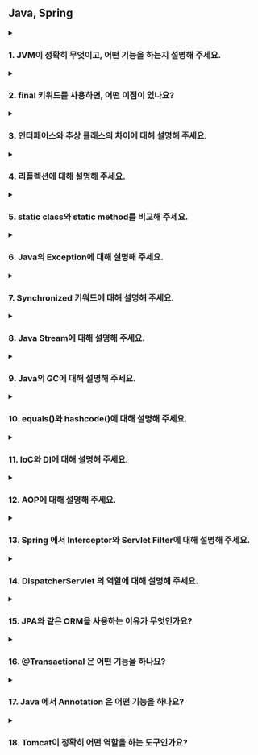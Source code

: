 ## Java, Spring

<details>
  <summary><h3>1. JVM이 정확히 무엇이고, 어떤 기능을 하는지 설명해 주세요.</h3></summary>

  JVM (Java Virtual Machine) 이란?
JVM(Java Virtual Machine)은 자바 바이트코드(.class 파일)를 실행하는 가상 머신입니다. 특정 하드웨어나 운영체제에 종속되지 않고 자바 프로그램이 실행될 수 있도록 중간 다리 역할을 수행합니다.

JVM의 주요 기능
JVM은 다음과 같은 핵심적인 기능들을 수행합니다.

바이트코드 실행: 자바 컴파일러가 생성한 바이트코드를 읽어 해석하거나(Interpreter) 네이티브 코드로 변환하여(JIT Compiler) 실행합니다.
메모리 관리: 프로그램 실행에 필요한 메모리 영역을 할당하고 관리합니다. 특히, 더 이상 사용하지 않는 객체를 자동으로 회수하는 **가비지 컬렉션(Garbage Collection, GC)**을 수행하여 메모리 누수를 방지합니다.
클래스 로딩: 클래스 로더를 통해 자바 클래스(.class 파일)를 JVM 메모리 영역으로 로드하고, 링크 과정을 거쳐 사용할 수 있도록 준비합니다.
보안: 바이트코드 검증 과정을 통해 악의적인 코드가 실행되는 것을 방지하고, 보안 관리자를 통해 시스템 자원에 대한 접근 권한을 관리합니다.
네이티브 인터페이스 (JNI, Java Native Interface): 자바 코드에서 특정 운영체제의 기능이나 하드웨어 관련 라이브러리(네이티브 코드)를 호출할 수 있도록 지원합니다.
스레드 관리: 멀티스레드 환경에서 스레드를 생성하고 스케줄링하며, 스레드 간의 동기화 및 통신을 지원합니다.
JVM의 구조
JVM은 크게 다음과 같은 구성 요소로 이루어져 있습니다.

클래스 로더 (Class Loader Subsystem):
.class 파일을 읽어 JVM 내부의 런타임 데이터 영역으로 로드합니다.
로딩 (Loading): 클래스 파일을 읽어와 JVM의 메모리에 저장합니다.
링킹 (Linking): 로드된 클래스를 사용할 수 있도록 연결하는 과정입니다.
검증 (Verification): 바이트코드가 JVM 명세에 맞게 작성되었는지, 보안상 문제가 없는지 검사합니다.
준비 (Preparation): 클래스 변수를 위한 메모리를 할당하고 기본값으로 초기화합니다.
해석 (Resolution): 심볼릭 참조를 실제 메모리 주소로 변경합니다.
초기화 (Initialization): 클래스 변수를 명시적인 값으로 초기화하고, static 블록을 실행합니다.
런타임 데이터 영역 (Runtime Data Areas): JVM이 프로그램을 실행하면서 사용하는 다양한 데이터를 저장하는 메모리 영역입니다.
힙 (Heap): new 연산자로 생성된 객체와 배열이 저장되는 공간입니다. 가비지 컬렉션의 주요 대상입니다.
메서드 영역 (Method Area): 클래스 정보(이름, 필드, 메서드 등), 상수 풀(Constant Pool), static 변수 등이 저장되는 공간입니다.
JVM 스택 (JVM Stacks): 각 스레드마다 생성되는 스택으로, 메서드 호출과 관련된 정보(지역 변수, 매개변수, 리턴 주소 등)를 담고 있는 스택 프레임을 저장합니다.
네이티브 메서드 스택 (Native Method Stacks): 네이티브 메서드 실행을 위한 스택입니다.
PC 레지스터 (Program Counter Register): 각 스레드가 현재 실행할 JVM 명령어의 주소를 저장합니다.
실행 엔진 (Execution Engine): 로드된 바이트코드를 실제로 실행하는 역할을 담당합니다.
인터프리터 (Interpreter): 바이트코드를 한 줄씩 읽어와서 실행합니다.
JIT(Just-In-Time) 컴파일러: 자주 사용되는 바이트코드 블록을 네이티브 코드로 컴파일하여 실행 속도를 향상시킵니다.
가비지 컬렉터 (Garbage Collector): 더 이상 참조되지 않는 객체를 찾아 메모리에서 제거하는 역할을 수행합니다.
JVM은 자바의 **"Write Once, Run Anywhere" (한 번 작성하면 어디서든 실행된다)**라는 특징을 가능하게 하는 핵심적인 기술입니다. 개발자는 운영체제에 종속적인 코드를 작성할 필요 없이 JVM 위에서 실행될 수 있는 자바 코드를 작성하면 됩니다. 각 운영체제에 맞는 JVM만 설치되어 있다면 동일한 자바 프로그램을 실행할 수 있습니다.
<ul>
<li> 그럼, 자바 말고 다른 언어는 JVM 위에 올릴 수 없나요?</li>
  네, 자바 외의 다른 언어들도 JVM 위에서 실행될 수 있습니다. 이러한 언어들을 JVM 언어라고 부릅니다. JVM은 특정 프로그래밍 언어에 종속적인 것이 아니라, 자바 바이트코드라는 특정 형식의 중간 코드를 이해하고 실행하는 가상 머신이기 때문입니다.

자바 바이트코드로 컴파일될 수 있는 언어라면 어떤 언어든지 JVM 위에서 실행될 수 있습니다. JVM 언어들은 자바 생태계의 강력한 라이브러리와 프레임워크를 그대로 활용할 수 있으며, 자바 코드와 상호 운용성도 뛰어납니다.

대표적인 JVM 언어:

Kotlin: 간결하고 현대적인 문법을 제공하며, 안드로이드 공식 언어로 지정되면서 많은 인기를 얻고 있습니다. 자바와 100% 호환됩니다.
Scala: 함수형 프로그래밍과 객체 지향 프로그래밍을 모두 지원하는 강력한 언어입니다. 간결한 문법과 높은 생산성을 제공하며, 빅데이터 처리 분야에서 많이 사용됩니다.
Groovy: 동적 타이핑을 지원하며, 스크립트 언어처럼 사용할 수 있습니다. 자바와의 호환성이 뛰어나며, 빌드 자동화 도구인 Gradle의 기본 언어로 사용됩니다.
Clojure: Lisp 방언 중 하나로, 함수형 프로그래밍에 특화된 언어입니다. 불변성, 동시성 처리 등에 강점을 가지고 있습니다.
JRuby: Ruby 언어의 JVM 구현체입니다. Ruby의 문법을 그대로 사용하면서 JVM의 기능을 활용할 수 있습니다.
Jython: Python 언어의 JVM 구현체입니다. Python 코드를 JVM 위에서 실행하고, 자바 라이브러리와의 연동을 지원합니다.

<li> 반대로 JVM 계열 언어를 일반적으로 컴파일해서 사용할 순 없나요?</li>
대부분의 JVM 계열 언어는 JVM 위에서 실행되는 것을 목표로 설계되었으며, 바이트코드라는 중간 단계를 거칩니다. 네이티브 코드로 직접 컴파일하는 것은 기술적으로 어렵거나 제한적이며, 일반적인 개발 및 배포 방식은 아닙니다. JVM의 장점(플랫폼 독립성, 메모리 관리 등)을 포기하면서 네이티브 컴파일을 시도하는 것은 대부분의 경우 효율적이지 않습니다.

<li> VM을 사용함으로써 얻을 수 있는 장점과 단점에 대해 설명해 주세요.</li>
VM(Virtual Machine) 사용의 장점과 단점
VM(Virtual Machine), 즉 가상 머신을 사용하는 것은 다양한 이점을 제공하지만, 동시에 몇 가지 단점도 존재합니다.

장점
플랫폼 독립성 (Platform Independence): VM은 호스트 운영체제와 독립적인 가상 환경을 제공합니다. 따라서 VM 내에서 실행되는 소프트웨어는 호스트 OS의 종류(Windows, macOS, Linux 등)에 관계없이 동일하게 작동할 수 있습니다. 이는 개발, 테스트 및 배포 환경을 일관성 있게 유지하는 데 매우 유용합니다.
자원 활용도 향상: 물리적 서버 한 대에 여러 개의 VM을 생성하여 각 VM에 필요한 만큼의 자원을 할당할 수 있습니다. 이를 통해 서버의 유휴 자원을 효율적으로 활용하고, 하드웨어 투자 비용을 절감할 수 있습니다.
유연성 및 확장성: 필요에 따라 VM의 사양(CPU, 메모리, 디스크 공간 등)을 쉽게 변경하거나 새로운 VM을 추가/삭제할 수 있습니다. 이는 시스템 요구 사항 변화에 빠르게 대응하고, 서비스 확장성을 높이는 데 도움이 됩니다.
격리 및 보안: 각 VM은 독립적인 환경에서 실행되므로, 하나의 VM에서 발생한 문제(오류, 보안 침해 등)가 다른 VM이나 호스트 시스템에 영향을 미치지 않습니다. 이는 시스템 안정성과 보안성을 향상시키는 데 기여합니다.
테스트 및 개발 환경 용이성: 다양한 운영체제 및 소프트웨어 구성을 가진 VM을 쉽게 생성하고 복제할 수 있어, 소프트웨어의 호환성 테스트나 개발 환경 구축에 매우 편리합니다. 또한, 문제가 발생했을 경우 스냅샷 기능을 이용하여 이전 상태로 빠르게 복원할 수 있습니다.
재해 복구 및 백업: VM 전체를 파일 형태로 백업하고 복제하는 것이 용이하므로, 시스템 장애 발생 시 빠르게 복구하거나 다른 환경으로 마이그레이션할 수 있습니다.
레거시 시스템 지원: 오래된 운영체제나 특정 환경에서만 작동하는 레거시 애플리케이션을 최신 호스트 OS 환경에서 VM을 통해 실행할 수 있습니다.
단점
성능 오버헤드 (Performance Overhead): VM은 호스트 OS 위에 추상화 계층을 추가하므로, VM 내에서 실행되는 애플리케이션은 물리적 환경에서 직접 실행되는 것보다 성능이 저하될 수 있습니다. 특히 CPU, 메모리, 디스크 I/O 등의 자원을 공유하는 경우 성능 저하가 더 두드러질 수 있습니다.
자원 소비: 각 VM은 자체적인 운영체제와 애플리케이션을 실행하기 위해 일정량의 시스템 자원(CPU, 메모리, 디스크 공간)을 소비합니다. 따라서 너무 많은 VM을 동시에 실행하면 호스트 시스템의 자원 부족으로 인해 전체적인 성능이 저하될 수 있습니다.
설정 및 관리 복잡성: 여러 개의 VM을 효율적으로 관리하고 운영하기 위해서는 전문적인 지식과 도구가 필요합니다. VM 생성, 설정, 모니터링, 보안 관리 등에 대한 추가적인 노력이 요구될 수 있습니다.
라이선스 비용: VM 내에서 실행되는 운영체제 및 소프트웨어에 대한 라이선스 비용이 추가적으로 발생할 수 있습니다.
호환성 문제 (드문 경우): 특정 하드웨어 기능이나 고급 운영체제 기능을 VM이 완벽하게 지원하지 못할 수 있습니다. 이는 특정 애플리케이션의 호환성 문제를 일으킬 수 있습니다.
결론적으로, VM은 다양한 이점을 제공하여 시스템 관리, 개발, 테스트 등 여러 분야에서 유용하게 활용될 수 있습니다. 하지만 성능 오버헤드, 자원 소비, 관리 복잡성 등의 단점도 고려해야 하며, 사용 목적과 환경에 따라 적절한 선택과 구성이 필요합니다.

<li> JVM과 내부에서 실행되고 있는 프로그램은 부모 프로세스 - 자식 프로세스 관계를 갖고 있다고 봐도 무방한가요?</li>
일반적으로 JVM과 그 내부에서 실행되는 자바 프로그램 간의 관계를 엄밀하게 부모-자식 프로세스 관계라고 보기는 어렵습니다. 더 정확하게 설명하자면, JVM은 하나의 프로세스로 실행되며, 그 내부에서 여러 개의 스레드를 생성하고 관리하여 자바 프로그램을 실행합니다.

이유:

프로세스 vs. 스레드:

프로세스: 운영체제로부터 독립적인 메모리 공간과 자원을 할당받아 실행되는 독립적인 실행 단위입니다. 각 프로세스는 자신만의 주소 공간을 가지므로, 다른 프로세스의 메모리에 직접 접근할 수 없습니다.
스레드: 하나의 프로세스 내에서 실행되는 더 작은 실행 단위입니다. 스레드는 프로세스가 할당받은 메모리 공간을 공유하며, 동시에 여러 작업을 수행할 수 있습니다.
JVM의 작동 방식:

사용자가 자바 프로그램을 실행하면, 운영체제는 JVM 실행 파일을 로드하여 하나의 새로운 프로세스를 생성합니다. 이 JVM 프로세스는 자체적인 메모리 공간(힙, 스택 등)을 할당받습니다.
JVM 프로세스가 시작되면, 클래스 로더를 통해 필요한 클래스들을 메모리에 로드하고, 메인 스레드를 포함한 여러 개의 스레드를 생성합니다.
자바 프로그램의 코드는 이 JVM 프로세스 내에서 생성된 스레드들에 의해 실행됩니다.
따라서, 자바 프로그램 자체는 별도의 운영체제 프로세스로 실행되는 것이 아니라, 이미 실행 중인 JVM 프로세스 내의 여러 스레드들의 집합으로 볼 수 있습니다.

유사한 점:

물론, 비유적으로 보았을 때 몇 가지 유사한 점은 있을 수 있습니다.

생명 주기: JVM 프로세스가 종료되면 그 내부에서 실행 중이던 모든 스레드(자바 프로그램)도 함께 종료됩니다. 이는 부모 프로세스가 종료되면 자식 프로세스도 종료되는 것과 유사하게 보일 수 있습니다.
자원 관리: JVM 프로세스는 내부에서 실행되는 스레드들에게 메모리, CPU 시간 등의 자원을 할당하고 관리합니다. 이는 부모 프로세스가 자식 프로세스에게 일부 자원을 할당하는 것과 유사하게 생각될 수 있습니다.
결론:

엄밀한 의미에서 JVM과 내부에서 실행되는 자바 프로그램은 부모-자식 프로세스 관계가 아닌, 프로세스-스레드 관계를 갖습니다. JVM은 하나의 프로세스로 실행되고, 자바 프로그램은 그 JVM 프로세스 내에서 여러 개의 스레드로 실행되는 것입니다.

이러한 이해는 자바 프로그램의 동시성 모델, 메모리 관리, 프로세스 간 통신 등을 이해하는 데 중요합니다.

</ul>
</details>

<details>
  <summary><h3>2. final 키워드를 사용하면, 어떤 이점이 있나요?</h3></summary>

  final 키워드의 이점
1. 불변성 확보 및 객체의 안정성 향상 (변수)
기본 타입 변수: final로 선언된 기본 타입 변수는 최초 할당된 값을 변경할 수 없습니다. 이는 변수의 값이 프로그램 실행 도중 예기치 않게 바뀌는 것을 방지하여 코드의 안정성을 높이고, 예측 가능성을 향상시킵니다.
참조 타입 변수: final로 선언된 참조 타입 변수는 다른 객체를 참조하도록 변경할 수 없습니다. 즉, 변수가 가리키는 객체의 주소는 고정됩니다. 하지만, 그 객체 내부의 상태(필드 값)는 final로 선언되지 않았다면 변경될 수 있습니다.
쓰레드 안전성: 불변 객체는 여러 쓰레드에서 동시에 접근해도 데이터 경쟁(race condition)이 발생하지 않으므로, 쓰레드 안전한 코드를 작성하는 데 도움이 됩니다. final 참조 변수가 불변 객체를 가리키도록 하면, 별도의 동기화 처리 없이 안전하게 공유할 수 있습니다.
2. 메서드 오버라이딩 방지 (메서드)
final로 선언된 메서드는 하위 클래스에서 오버라이딩할 수 없습니다. 이는 다음과 같은 이점을 제공합니다.
설계 의도 보존: 상위 클래스에서 중요한 기능을 수행하거나 특정 방식으로 동작하도록 설계된 메서드의 구현이 하위 클래스에서 변경되는 것을 막아 설계 의도를 유지할 수 있습니다.
일관성 유지: 상위 클래스의 메서드 동작이 하위 클래스에서 다르게 구현되어 발생할 수 있는 예기치 않은 동작이나 오류를 방지하여 코드의 일관성을 유지합니다.
보안 강화: 보안과 관련된 중요한 메서드가 하위 클래스에서 악의적으로 오버라이딩되는 것을 방지하여 시스템의 보안을 강화할 수 있습니다.
3. 클래스 확장 방지 (클래스)
final로 선언된 클래스는 다른 클래스가 상속할 수 없습니다. 이는 다음과 같은 경우에 유용합니다.
불변 클래스: String, Math 클래스처럼 내부 상태가 변경될 수 없는 불변 클래스를 만들 때 final로 선언하여 의도치 않은 상속을 막고 불변성을 보장할 수 있습니다.
특정 구현 강제: 클래스의 구현이 더 이상 변경되거나 확장될 필요가 없다고 판단될 때 final로 선언하여 하위 클래스 생성을 방지하고 특정 구현을 강제할 수 있습니다.
성능 향상 가능성: 컴파일러가 final 클래스에 대한 추가적인 최적화를 수행할 수 있어, 미미하지만 성능 향상을 기대할 수 있습니다.
요약
final 키워드는 코드의 안정성, 예측 가능성, 보안성을 높이는 데 중요한 역할을 합니다. 변수를 불변으로 만들어 데이터의 무결성을 유지하고, 메서드 오버라이딩을 막아 설계 의도를 보존하며, 클래스 상속을 제한하여 특정 구현을 강제하는 등 다양한 이점을 제공합니다. 따라서 상황에 맞게 final 키워드를 적절히 사용하는 것은 좋은 프로그래밍 습관입니다.
<ul>
<li> 그렇다면 컴파일 과정에서, final 키워드는 다르게 취급되나요?</li>

  컴파일러의 final 키워드 처리
1. 변수 (final 필드 및 지역 변수)
컴파일 타임 상수 처리: final로 선언된 기본 타입 변수가 컴파일 시점에 값이 확정될 수 있는 상수 표현식으로 초기화된 경우 (예: final int MAX_VALUE = 100;), 컴파일러는 이 변수를 컴파일 타임 상수로 취급합니다. 이는 다음과 같은 이점을 가집니다.
인라인 치환 (Inline Substitution): 해당 final 변수가 사용되는 모든 곳에서 컴파일러는 변수 이름 대신 직접 그 값을 사용할 수 있습니다. 이는 런타임에 변수 접근 과정을 생략하여 성능 향상에 미미하게 기여할 수 있습니다.
상수 풀 최적화: 컴파일러는 이러한 상수 값을 클래스 파일의 상수 풀에 저장하여 효율적으로 관리합니다.
불변성 검증: 컴파일러는 final 변수가 초기화된 후 다시 할당되는 코드가 있는지 검사합니다. 재할당 시 컴파일 에러를 발생시켜 final 변수의 불변성을 보장합니다.
Definite Assignment 분석: final 지역 변수의 경우, 컴파일러는 변수가 사용되기 전에 반드시 한 번 초기화되었는지 확인하는 Definite Assignment 분석을 수행합니다. 초기화되지 않은 final 지역 변수를 사용하려고 하면 컴파일 에러가 발생합니다.
2. 메서드 (final 메서드)
오버라이딩 방지: 컴파일러는 final 메서드가 하위 클래스에서 오버라이딩되는 코드를 발견하면 컴파일 에러를 발생시켜 메서드 오버라이딩을 금지합니다.
최적화 가능성 증대: final 메서드는 오버라이딩될 수 없다는 정보는 컴파일러에게 추가적인 최적화 기회를 제공할 수 있습니다. 예를 들어, 컴파일러는 final 메서드 호출을 인라인화하는 것을 더 적극적으로 고려할 수 있습니다. (실제 JVM의 JIT 컴파일러가 주로 수행하지만, 컴파일러도 힌트를 얻을 수 있습니다.)
3. 클래스 (final 클래스)
상속 방지: 컴파일러는 final 클래스를 상속하려는 시도가 있으면 컴파일 에러를 발생시켜 상속을 금지합니다.
최적화 가능성 증대: final 클래스는 더 이상 하위 클래스를 가질 수 없으므로, 컴파일러는 객체 생성 및 메서드 호출과 관련된 특정 최적화를 수행할 수 있습니다. 예를 들어, 가상 메서드 호출 대신 직접 메서드 호출로 대체하는 등의 최적화가 가능할 수 있습니다. (이 또한 주로 JIT 컴파일러의 영역이지만, 컴파일러도 정보를 활용할 수 있습니다.)
요약하자면, final 키워드는 컴파일러에게 다음과 같은 정보를 제공하고, 이를 통해 컴파일러는 다양한 검증과 최적화를 수행할 수 있습니다.

불변성 보장: 변수가 한 번 할당된 후 변경되지 않음을 컴파일러에게 알려주어 데이터의 안정성을 확보하고 잠재적인 버그를 방지합니다.
오버라이딩/상속 방지: 메서드나 클래스가 확장되지 않아야 하는 설계 의도를 컴파일러에게 명시적으로 전달하여 코드의 구조를 유지하고 예상치 못한 변경을 막습니다.
최적화 힌트 제공: 컴파일러에게 추가적인 정보를 제공하여 런타임 성능 향상을 위한 최적화(인라인 치환 등)를 수행할 수 있는 가능성을 열어줍니다.
따라서 final 키워드는 단순히 런타임 제약만을 제공하는 것이 아니라, 컴파일 단계에서부터 코드의 정확성, 안정성, 그리고 잠재적인 성능 향상에 기여하는 중요한 역할을 수행합니다.

</ul>
</details>

<details>
  <summary><h3>3. 인터페이스와 추상 클래스의 차이에 대해 설명해 주세요.</h3></summary>
<ul>
<li> 왜 클래스는 단일 상속만 가능한데, 인터페이스는 2개 이상 구현이 가능할까요?</li>
</ul>
</details>

<details>
  <summary><h3>4. 리플렉션에 대해 설명해 주세요.</h3></summary>
<ul>
<li> 의미만 들어보면 리플렉션은 보안적인 문제가 있을 가능성이 있어보이는데, 실제로 그렇게 생각하시나요? 만약 그렇다면, 어떻게 방지할 수 있을까요?</li>
<li> 리플렉션을 언제 활용할 수 있을까요?</li>
</ul>
</details>

<details>
  <summary><h3>5. static class와 static method를 비교해 주세요.</h3></summary>
<ul>
<li> static 을 사용하면 어떤 이점을 얻을 수 있나요? 어떤 제약이 걸릴까요?</li>
<li> 컴파일 과정에서 static 이 어떻게 처리되는지 설명해 주세요.</li>
</ul>
</details>

<details>
  <summary><h3>6. Java의 Exception에 대해 설명해 주세요.</h3></summary>
<ul>
<li> 예외처리를 하는 세 방법에 대해 설명해 주세요.</li>
<li> CheckedException, UncheckedException 의 차이에 대해 설명해 주세요.</li>
<li> 예외처리가 성능에 큰 영향을 미치나요? 만약 그렇다면, 어떻게 하면 부하를 줄일 수 있을까요?</li>
</ul>
</details>

<details>
  <summary><h3>7. Synchronized 키워드에 대해 설명해 주세요.</h3></summary>
<ul>
<li> Synchronized 키워드가 어디에 붙는지에 따라 의미가 약간씩 변화하는데, 각각 어떤 의미를 갖게 되는지 설명해 주세요.</li>
<li> 효율적인 코드 작성 측면에서, Synchronized는 좋은 키워드일까요?</li>
<li> Synchronized 를 대체할 수 있는 자바의 다른 동기화 기법에 대해 설명해 주세요.</li>
<li> Thread Local에 대해 설명해 주세요.</li>
</ul>
</details>

<details>
  <summary><h3>8. Java Stream에 대해 설명해 주세요.</h3></summary>
<ul>
<li> Stream과 for ~ loop의 성능 차이를 비교해 주세요,</li>
<li> Stream은 병렬처리 할 수 있나요?</li>
<li> Stream에서 사용할 수 있는 함수형 인터페이스에 대해 설명해 주세요.</li>
<li> 가끔 외부 변수를 사용할 때, final 키워드를 붙여서 사용하는데 왜 그럴까요? 꼭 그래야 할까요?</li>
</ul>
</details>

<details>
  <summary><h3>9. Java의 GC에 대해 설명해 주세요.</h3></summary>
<ul>
<li> finalize() 를 수동으로 호출하는 것은 왜 문제가 될 수 있을까요?</li>
<li> 어떤 변수의 값이 null이 되었다면, 이 값은 GC가 될 가능성이 있을까요?</li>
</ul>
</details>

<details>
  <summary><h3>10. equals()와 hashcode()에 대해 설명해 주세요.</h3></summary>
<ul>
<li> 본인이 hashcode() 를 정의해야 한다면, 어떤 점을 염두에 두고 구현할 것 같으세요?</li>
<li> 그렇다면 equals() 를 재정의 해야 할 때, 어떤 점을 염두에 두어야 하는지 설명해 주세요.</li>
</ul>
</details>

<details>
  <summary><h3>11. IoC와 DI에 대해 설명해 주세요.</h3></summary>
<ul>
<li> 후보 없이 특정 기능을 하는 클래스가 딱 한 개하면, 구체 클래스를 그냥 사용해도 되지 않나요? 그럼에도 불구하고 왜 Spring에선 Bean을 사용 할까요?</li>
<li> Spring의 Bean 생성 주기에 대해 설명해 주세요.</li>
<li> 프로토타입 빈은 무엇인가요?</li>
</ul>
</details>

<details>
  <summary><h3>12. AOP에 대해 설명해 주세요.</h3></summary>
<ul>
<li> @Aspect는 어떻게 동작하나요?</li>
</ul>
</details>

<details>
  <summary><h3>13. Spring 에서 Interceptor와 Servlet Filter에 대해 설명해 주세요.</h3></summary>
<ul>
<li> 설명만 들어보면 인터셉터만 쓰는게 나아보이는데, 아닌가요? 필터는 어떤 상황에 사용 해야 하나요?</li>
</ul>
</details>

<details>
  <summary><h3>14. DispatcherServlet 의 역할에 대해 설명해 주세요.</h3></summary>
<ul>
<li>여러 요청이 들어온다고 가정할 때, DispatcherServlet은 한번에 여러 요청을 모두 받을 수 있나요?</li>
<li>수많은 @Controller 를 DispatcherServlet은 어떻게 구분 할까요?</li>
</ul>
</details>

<details>
  <summary><h3>15. JPA와 같은 ORM을 사용하는 이유가 무엇인가요?</h3></summary>
<ul>
<li> 영속성은 어떤 기능을 하나요? 이게 진짜 성능 향상에 큰 도움이 되나요?</li>
<li> N + 1 문제에 대해 설명해 주세요.</li>
</ul>
</details>

<details>
  <summary><h3>16. @Transactional 은 어떤 기능을 하나요?</h3></summary>
<ul>
<li> @Transactional(readonly=true) 는 어떤 기능인가요? 이게 도움이 되나요?</li>
<li> 그런데, 읽기에 트랜잭션을 걸 필요가 있나요? @Transactional을 안 붙이면 되는거 아닐까요?</li>
</ul>
</details>


<details>
  <summary><h3>17. Java 에서 Annotation 은 어떤 기능을 하나요?</h3></summary>
<ul>
<li> 별 기능이 없는 것 같은데, 어떻게 Spring 에서는 Annotation 이 그렇게 많은 기능을 하는 걸까요?</li>
<li> Lombok의 @Data를 잘 사용하지 않는 이유는 무엇일까요?</li>
</ul>
</details>

<details>
  <summary><h3>18. Tomcat이 정확히 어떤 역할을 하는 도구인가요?</h3></summary>
<ul>
<li> 혹시 Netty에 대해 들어보셨나요? 왜 이런 것을 사용할까요?</li>
</ul>
</details>
